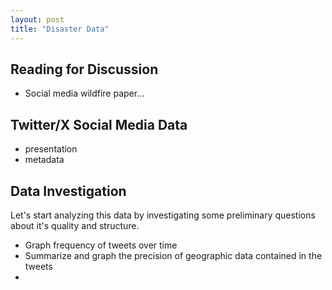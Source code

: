 ```yaml
---
layout: post
title: "Disaster Data"
---
```


## Reading for Discussion

- Social media wildfire paper...

## Twitter/X Social Media Data

- presentation
- metadata

## Data Investigation

Let's start analyzing this data by investigating some preliminary questions about it's quality and structure.

- Graph frequency of tweets over time
- Summarize and graph the precision of geographic data contained in the tweets
- 